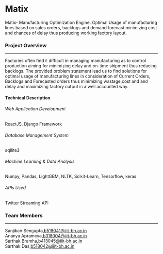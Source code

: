 # Matix
Matix- Manufacturing Optimization Engine. Optimal Usage of manufacturing lines based on sales orders, backlogs and demand forecast minimizing cost and chances of delay thus producing working factory layout.


### Project Overview
----------------------------------
Factories often find it difficult in managing manufacturing as to control production aiming for minimizing delay and on-time shipment thus reducing backlogs. The provided problem statement lead us to find solutions for optimal usage of manufacturing lines in consideration of Current Orders, Backlogs and Forecasted orders thus minimizing wastage,cost and and delay and maximizing factory output in a well accounted way.


#### Technical Description
###### Web Application Development
ReactJS, Django Framework  
###### Database Management System
sqllite3
###### Machine Learning & Data Analysis
Numpy,  Pandas,  LightGBM,  NLTK,  Scikit-Learn,  Tensorflow,  keras
###### APIs Used
Twitter Streaming API



### Team Members
----------------------------------
Sanjiban Sengupta,<b518041@iiit-bh.ac.in>  
Ananya Aprameya,<b318004@iiit-bh.ac.in>  
Sarthak Bramha,<b418045@iiit-bh.ac.in>  
Sarthak Das,<b518042@iiit-bh.ac.in>  

